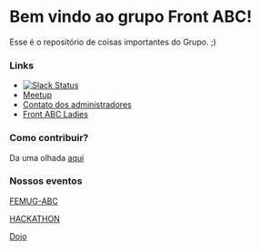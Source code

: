 Bem vindo ao grupo Front ABC!
===================

Esse é o repositório de coisas importantes do Grupo. ;)

### Links

- [![Slack Status](https://slackfrontabc.herokuapp.com/badge.svg)](https://slackfrontabc.herokuapp.com "Clique aqui para se cadastrar no nosso Slack")
- [Meetup](http://www.meetup.com/pt/front-abc/ "Grupo no Meetup")
- [Contato dos administradores](https://github.com/front-abc/frontabc/blob/master/admins.md "Contato dos administradores do Grupo")
- [Front ABC Ladies](https://github.com/front-abc/frontabcladies)

### Como contribuir?

Da uma olhada [aqui](https://github.com/front-abc/frontabc/blob/master/CONTRIBUTE.md "Envie sua dica")

### Nossos eventos

[FEMUG-ABC](http://abc.femug.com "FEMUG-ABC")

[HACKATHON](https://github.com/front-abc/hackathon "HACKATHON")

[Dojo](https://github.com/front-abc/dojo "Dojo")
